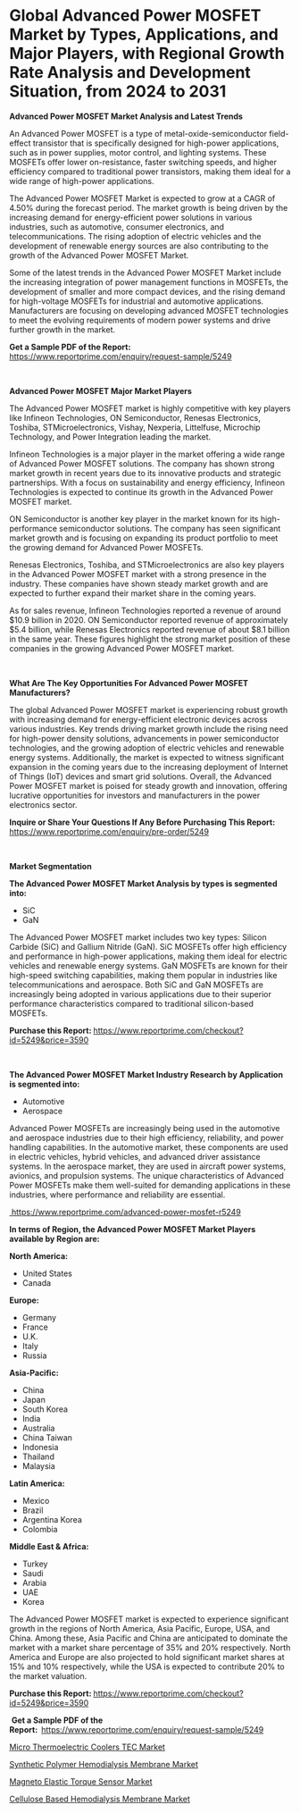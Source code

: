 <p><h1>Global Advanced Power MOSFET Market by Types, Applications, and Major Players, with Regional Growth Rate Analysis and Development Situation, from 2024 to 2031</h1></p><p><strong>Advanced Power MOSFET Market Analysis and Latest Trends</strong></p>
<p><p>An Advanced Power MOSFET is a type of metal-oxide-semiconductor field-effect transistor that is specifically designed for high-power applications, such as in power supplies, motor control, and lighting systems. These MOSFETs offer lower on-resistance, faster switching speeds, and higher efficiency compared to traditional power transistors, making them ideal for a wide range of high-power applications.</p><p>The Advanced Power MOSFET Market is expected to grow at a CAGR of 4.50% during the forecast period. The market growth is being driven by the increasing demand for energy-efficient power solutions in various industries, such as automotive, consumer electronics, and telecommunications. The rising adoption of electric vehicles and the development of renewable energy sources are also contributing to the growth of the Advanced Power MOSFET Market.</p><p>Some of the latest trends in the Advanced Power MOSFET Market include the increasing integration of power management functions in MOSFETs, the development of smaller and more compact devices, and the rising demand for high-voltage MOSFETs for industrial and automotive applications. Manufacturers are focusing on developing advanced MOSFET technologies to meet the evolving requirements of modern power systems and drive further growth in the market.</p></p>
<p><strong>Get a Sample PDF of the Report:&nbsp;</strong> <a href="https://www.reportprime.com/enquiry/request-sample/5249">https://www.reportprime.com/enquiry/request-sample/5249</a></p>
<p>&nbsp;</p>
<p><strong>Advanced Power MOSFET Major Market Players</strong></p>
<p><p>The Advanced Power MOSFET market is highly competitive with key players like Infineon Technologies, ON Semiconductor, Renesas Electronics, Toshiba, STMicroelectronics, Vishay, Nexperia, Littelfuse, Microchip Technology, and Power Integration leading the market.</p><p>Infineon Technologies is a major player in the market offering a wide range of Advanced Power MOSFET solutions. The company has shown strong market growth in recent years due to its innovative products and strategic partnerships. With a focus on sustainability and energy efficiency, Infineon Technologies is expected to continue its growth in the Advanced Power MOSFET market.</p><p>ON Semiconductor is another key player in the market known for its high-performance semiconductor solutions. The company has seen significant market growth and is focusing on expanding its product portfolio to meet the growing demand for Advanced Power MOSFETs.</p><p>Renesas Electronics, Toshiba, and STMicroelectronics are also key players in the Advanced Power MOSFET market with a strong presence in the industry. These companies have shown steady market growth and are expected to further expand their market share in the coming years.</p><p>As for sales revenue, Infineon Technologies reported a revenue of around $10.9 billion in 2020. ON Semiconductor reported revenue of approximately $5.4 billion, while Renesas Electronics reported revenue of about $8.1 billion in the same year. These figures highlight the strong market position of these companies in the growing Advanced Power MOSFET market.</p></p>
<p>&nbsp;</p>
<p><strong>What Are The Key Opportunities For Advanced Power MOSFET Manufacturers?</strong></p>
<p><p>The global Advanced Power MOSFET market is experiencing robust growth with increasing demand for energy-efficient electronic devices across various industries. Key trends driving market growth include the rising need for high-power density solutions, advancements in power semiconductor technologies, and the growing adoption of electric vehicles and renewable energy systems. Additionally, the market is expected to witness significant expansion in the coming years due to the increasing deployment of Internet of Things (IoT) devices and smart grid solutions. Overall, the Advanced Power MOSFET market is poised for steady growth and innovation, offering lucrative opportunities for investors and manufacturers in the power electronics sector.</p></p>
<p><strong>Inquire or Share Your Questions If Any Before Purchasing This Report:</strong> <a href="https://www.reportprime.com/enquiry/pre-order/5249">https://www.reportprime.com/enquiry/pre-order/5249</a></p>
<p>&nbsp;</p>
<p><strong>Market Segmentation</strong></p>
<p><strong>The Advanced Power MOSFET Market Analysis by types is segmented into:</strong></p>
<p><ul><li>SiC</li><li>GaN</li></ul></p>
<p><p>The Advanced Power MOSFET market includes two key types: Silicon Carbide (SiC) and Gallium Nitride (GaN). SiC MOSFETs offer high efficiency and performance in high-power applications, making them ideal for electric vehicles and renewable energy systems. GaN MOSFETs are known for their high-speed switching capabilities, making them popular in industries like telecommunications and aerospace. Both SiC and GaN MOSFETs are increasingly being adopted in various applications due to their superior performance characteristics compared to traditional silicon-based MOSFETs.</p></p>
<p><strong>Purchase this Report:&nbsp;</strong><a href="https://www.reportprime.com/checkout?id=5249&price=3590">https://www.reportprime.com/checkout?id=5249&price=3590</a></p>
<p>&nbsp;</p>
<p><strong>The Advanced Power MOSFET Market Industry Research by Application is segmented into:</strong></p>
<p><ul><li>Automotive</li><li>Aerospace</li></ul></p>
<p><p>Advanced Power MOSFETs are increasingly being used in the automotive and aerospace industries due to their high efficiency, reliability, and power handling capabilities. In the automotive market, these components are used in electric vehicles, hybrid vehicles, and advanced driver assistance systems. In the aerospace market, they are used in aircraft power systems, avionics, and propulsion systems. The unique characteristics of Advanced Power MOSFETs make them well-suited for demanding applications in these industries, where performance and reliability are essential.</p></p>
<p><a href="https://www.reportprime.com/advanced-power-mosfet-r5249">&nbsp;https://www.reportprime.com/advanced-power-mosfet-r5249</a></p>
<p><strong>In terms of Region, the Advanced Power MOSFET Market Players available by Region are:</strong></p>
<p>
    <p> <strong> North America: </strong>
        <ul>
            <li>United States</li>
            <li>Canada</li>
        </ul>
        </p> 
    <p> <strong> Europe: </strong>
        <ul>
            <li>Germany</li>
            <li>France</li>
            <li>U.K.</li>
            <li>Italy</li>
            <li>Russia</li>
        </ul>
        </p> 
    <p> <strong> Asia-Pacific: </strong>
        <ul>
            <li>China</li>
            <li>Japan</li>
            <li>South Korea</li>
            <li>India</li>
            <li>Australia</li>
            <li>China Taiwan</li>
            <li>Indonesia</li>
            <li>Thailand</li>
            <li>Malaysia</li>
        </ul>
        </p> 
    <p> <strong> Latin America: </strong>
        <ul>
            <li>Mexico</li>
            <li>Brazil</li>
            <li>Argentina Korea</li>
            <li>Colombia</li>
        </ul>
        </p> 
    <p> <strong> Middle East & Africa: </strong>
        <ul>
            <li>Turkey</li>
            <li>Saudi</li>
            <li>Arabia</li>
            <li>UAE</li>
            <li>Korea</li>
        </ul>
    </p>
    </p>
<p><p>The Advanced Power MOSFET market is expected to experience significant growth in the regions of North America, Asia Pacific, Europe, USA, and China. Among these, Asia Pacific and China are anticipated to dominate the market with a market share percentage of 35% and 20% respectively. North America and Europe are also projected to hold significant market shares at 15% and 10% respectively, while the USA is expected to contribute 20% to the market valuation.</p></p>
<p><strong>Purchase this Report: </strong><a href="https://www.reportprime.com/checkout?id=5249&price=3590">https://www.reportprime.com/checkout?id=5249&price=3590</a></p>
<p>&nbsp;<strong>Get a Sample PDF of the Report:&nbsp;&nbsp;</strong><a href="https://www.reportprime.com/enquiry/request-sample/5249">https://www.reportprime.com/enquiry/request-sample/5249</a></p>
<p><strong></strong></p>
<p><p><a href="https://github.com/gladysalidde/Market-Research-Report-List-2/blob/main/micro-thermoelectric-coolers-tec-market.md">Micro Thermoelectric Coolers TEC Market</a></p><p><a href="https://issuu.com/reportprime-2/docs/synthetic-polymer-hemodialysis-membrane-market-siz">Synthetic Polymer Hemodialysis Membrane Market</a></p><p><a href="https://github.com/labibmmn112/Market-Research-Report-List-1/blob/main/magneto-elastic-torque-sensor-market.md">Magneto Elastic Torque Sensor Market</a></p><p><a href="https://issuu.com/reportprime-2/docs/cellulose-based-hemodialysis-membrane-market-size-">Cellulose Based Hemodialysis Membrane Market</a></p></p>